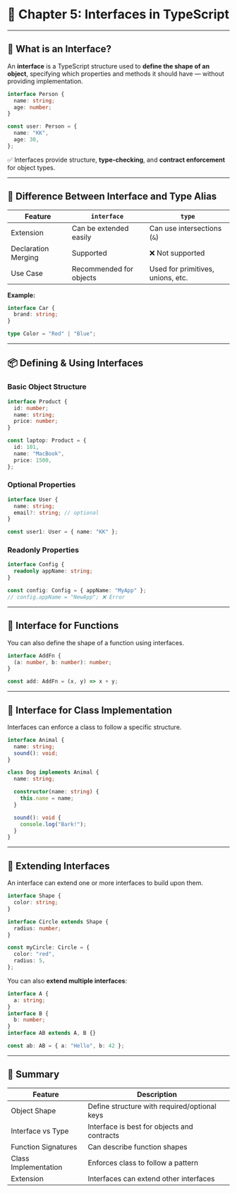 # 📘 Chapter 5: Interfaces in TypeScript

---

## 🔹 What is an Interface?

An **interface** is a TypeScript structure used to **define the shape of an object**, specifying which properties and methods it should have — without providing implementation.

```ts
interface Person {
  name: string;
  age: number;
}

const user: Person = {
  name: "KK",
  age: 30,
};
```

✅ Interfaces provide structure, **type-checking**, and **contract enforcement** for object types.

---

## 🔄 Difference Between Interface and Type Alias

| Feature             | `interface`             | `type`                            |
| ------------------- | ----------------------- | --------------------------------- |
| Extension           | Can be extended easily  | Can use intersections (`&`)       |
| Declaration Merging | Supported               | ❌ Not supported                  |
| Use Case            | Recommended for objects | Used for primitives, unions, etc. |

**Example:**

```ts
interface Car {
  brand: string;
}

type Color = "Red" | "Blue";
```

---

## 📦 Defining & Using Interfaces

### Basic Object Structure

```ts
interface Product {
  id: number;
  name: string;
  price: number;
}

const laptop: Product = {
  id: 101,
  name: "MacBook",
  price: 1500,
};
```

### Optional Properties

```ts
interface User {
  name: string;
  email?: string; // optional
}

const user1: User = { name: "KK" };
```

### Readonly Properties

```ts
interface Config {
  readonly appName: string;
}

const config: Config = { appName: "MyApp" };
// config.appName = "NewApp"; ❌ Error
```

---

## 🧰 Interface for Functions

You can also define the shape of a function using interfaces.

```ts
interface AddFn {
  (a: number, b: number): number;
}

const add: AddFn = (x, y) => x + y;
```

---

## 🧬 Interface for Class Implementation

Interfaces can enforce a class to follow a specific structure.

```ts
interface Animal {
  name: string;
  sound(): void;
}

class Dog implements Animal {
  name: string;

  constructor(name: string) {
    this.name = name;
  }

  sound(): void {
    console.log("Bark!");
  }
}
```

---

## 🧱 Extending Interfaces

An interface can extend one or more interfaces to build upon them.

```ts
interface Shape {
  color: string;
}

interface Circle extends Shape {
  radius: number;
}

const myCircle: Circle = {
  color: "red",
  radius: 5,
};
```

You can also **extend multiple interfaces**:

```ts
interface A {
  a: string;
}
interface B {
  b: number;
}
interface AB extends A, B {}

const ab: AB = { a: "Hello", b: 42 };
```

---

## 🧠 Summary

| Feature              | Description                                  |
| -------------------- | -------------------------------------------- |
| Object Shape         | Define structure with required/optional keys |
| Interface vs Type    | Interface is best for objects and contracts  |
| Function Signatures  | Can describe function shapes                 |
| Class Implementation | Enforces class to follow a pattern           |
| Extension            | Interfaces can extend other interfaces       |
